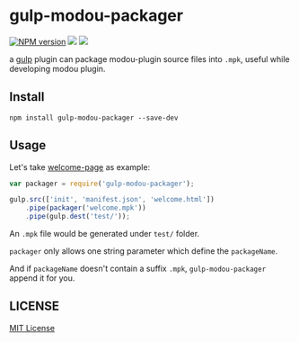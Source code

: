 gulp-modou-packager
===================

[![NPM version][npm-image]][npm-url]
![][david-url]
![][travis-url]

a [gulp](http://gulpjs.com/) plugin can package modou-plugin source files into `.mpk`, useful while developing modou plugin.

## Install ##

```Shell
npm install gulp-modou-packager --save-dev
```

## Usage ##

Let's take [welcome-page](https://github.com/modouwifi/welcome-page) as example:

```JavaScript
var packager = require('gulp-modou-packager');

gulp.src(['init', 'manifest.json', 'welcome.html'])
    .pipe(packager('welcome.mpk'))
    .pipe(gulp.dest('test/'));
```

An `.mpk` file would be generated under `test/` folder.


`packager` only allows one string parameter which define the `packageName`.

And if `packageName` doesn't contain a suffix `.mpk`, `gulp-modou-packager` append it for you. 


## LICENSE ##

[MIT License](https://raw.githubusercontent.com/leftstick/gulp-modou-packager/master/LICENSE)


[npm-url]: https://npmjs.org/package/gulp-modou-packager
[npm-image]: https://badge.fury.io/js/gulp-modou-packager.png
[david-url]:https://david-dm.org/leftstick/gulp-modou-packager.png
[travis-url]:https://api.travis-ci.org/leftstick/gulp-modou-packager.svg?branch=master